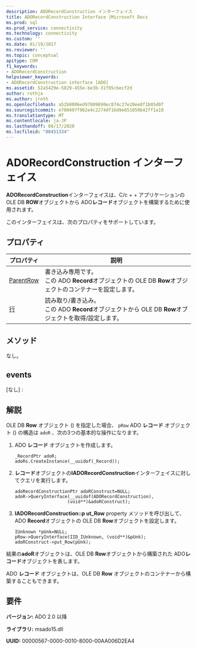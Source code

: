 ```yaml
---
description: ADORecordConstruction インターフェイス
title: ADORecordConstruction Interface |Microsoft Docs
ms.prod: sql
ms.prod_service: connectivity
ms.technology: connectivity
ms.custom: ''
ms.date: 01/19/2017
ms.reviewer: ''
ms.topic: conceptual
apitype: COM
f1_keywords:
- ADORecordConstruction
helpviewer_keywords:
- ADORecordConstruction interface [ADO]
ms.assetid: 52a5429e-5829-455e-be3b-31f05cbecf2d
author: rothja
ms.author: jroth
ms.openlocfilehash: a52b8006ed97809690ec874c27e20ee8f1b05d0f
ms.sourcegitcommit: e700497f962e4c2274df16d9e651059b42ff1a10
ms.translationtype: MT
ms.contentlocale: ja-JP
ms.lasthandoff: 08/17/2020
ms.locfileid: "88451334"
---
```

# <a name="adorecordconstruction-interface"></a>ADORecordConstruction インターフェイス
**ADORecordConstruction**インターフェイスは、C/c + + アプリケーションの OLE DB **ROW**オブジェクトから ADO**レコード**オブジェクトを構築するために使用されます。  
  
 このインターフェイスは、次のプロパティをサポートしています。  
  
## <a name="properties"></a>プロパティ  
  
|プロパティ|説明|  
|-|-|  
|[ParentRow](../../../ado/reference/ado-api/parentrow-property-ado.md)|書き込み専用です。<br />この ADO **Record**オブジェクトの OLE DB **Row**オブジェクトのコンテナーを設定します。|  
|[行](../../../ado/reference/ado-api/row-property-ado.md)|読み取り/書き込み。<br />この ADO **Record**オブジェクトから OLE DB **Row**オブジェクトを取得/設定します。|  
  
## <a name="methods"></a>メソッド  
 なし。  
  
## <a name="events"></a>events  
 [なし] :  
  
## <a name="remarks"></a>解説  
 OLE DB **Row** オブジェクト () を指定した場合、 `pRow` ADO **レコード** オブジェクト () の構造は `adoR` 、次の3つの基本的な操作になります。  
  
1.  ADO **レコード** オブジェクトを作成します。  
  
    ```  
    _RecordPtr adoR;  
    adoRs.CreateInstance(__uuidof(_Record));  
    ```  
  
2.  **レコード**オブジェクトの**IADORecordConstruction**インターフェイスに対してクエリを実行します。  
  
    ```  
    adoRecordConstructionPtr adoRConstruct=NULL;  
    adoR->QueryInterface(__uuidof(ADORecordConstruction),  
                        (void**)&adoRConstruct);  
    ```  
  
3.  **IADORecordConstruction::p ut_Row** property メソッドを呼び出して、ADO **Record**オブジェクトの OLE DB **Row**オブジェクトを設定します。  
  
    ```  
    IUnknown *pUnk=NULL;  
    pRow->QueryInterface(IID_IUnknown, (void**)&pUnk);  
    adoRConstruct->put_Row(pUnk);  
    ```  
  
 結果の**adoR**オブジェクトは、OLE DB **Row**オブジェクトから構築された ADO**レコード**オブジェクトを表します。  
  
 ADO **レコード** オブジェクトは、OLE DB **Row** オブジェクトのコンテナーから構築することもできます。  
  
## <a name="requirements"></a>要件  
 **バージョン:** ADO 2.0 以降  
  
 **ライブラリ:** msado15.dll  
  
 **UUID:** 00000567-0000-0010-8000-00AA006D2EA4
